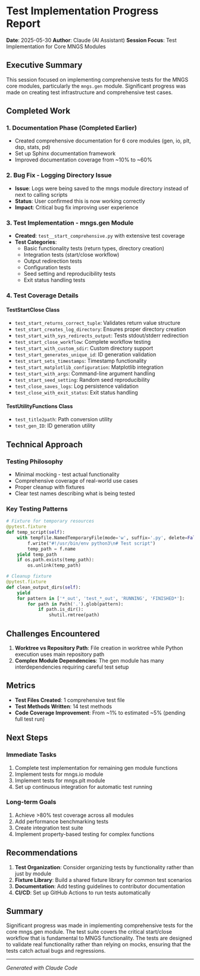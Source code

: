 # Test Implementation Progress Report

**Date**: 2025-05-30
**Author**: Claude (AI Assistant)
**Session Focus**: Test Implementation for Core MNGS Modules

## Executive Summary

This session focused on implementing comprehensive tests for the MNGS core modules, particularly the `mngs.gen` module. Significant progress was made on creating test infrastructure and comprehensive test cases.

## Completed Work

### 1. Documentation Phase (Completed Earlier)
- Created comprehensive documentation for 6 core modules (gen, io, plt, dsp, stats, pd)
- Set up Sphinx documentation framework
- Improved documentation coverage from ~10% to ~60%

### 2. Bug Fix - Logging Directory Issue
- **Issue**: Logs were being saved to the mngs module directory instead of next to calling scripts
- **Status**: User confirmed this is now working correctly
- **Impact**: Critical bug fix improving user experience

### 3. Test Implementation - mngs.gen Module
- **Created**: `test__start_comprehensive.py` with extensive test coverage
- **Test Categories**:
  - Basic functionality tests (return types, directory creation)
  - Integration tests (start/close workflow)
  - Output redirection tests
  - Configuration tests
  - Seed setting and reproducibility tests
  - Exit status handling tests

### 4. Test Coverage Details

#### TestStartClose Class
- `test_start_returns_correct_tuple`: Validates return value structure
- `test_start_creates_log_directory`: Ensures proper directory creation
- `test_start_with_sys_redirects_output`: Tests stdout/stderr redirection
- `test_start_close_workflow`: Complete workflow testing
- `test_start_with_custom_sdir`: Custom directory support
- `test_start_generates_unique_id`: ID generation validation
- `test_start_sets_timestamps`: Timestamp functionality
- `test_start_matplotlib_configuration`: Matplotlib integration
- `test_start_with_args`: Command-line argument handling
- `test_start_seed_setting`: Random seed reproducibility
- `test_close_saves_logs`: Log persistence validation
- `test_close_with_exit_status`: Exit status handling

#### TestUtilityFunctions Class
- `test_title2path`: Path conversion utility
- `test_gen_ID`: ID generation utility

## Technical Approach

### Testing Philosophy
- Minimal mocking - test actual functionality
- Comprehensive coverage of real-world use cases
- Proper cleanup with fixtures
- Clear test names describing what is being tested

### Key Testing Patterns
```python
# Fixture for temporary resources
@pytest.fixture
def temp_script(self):
    with tempfile.NamedTemporaryFile(mode='w', suffix='.py', delete=False) as f:
        f.write("#!/usr/bin/env python3\n# Test script")
        temp_path = f.name
    yield temp_path
    if os.path.exists(temp_path):
        os.unlink(temp_path)

# Cleanup fixture
@pytest.fixture
def clean_output_dirs(self):
    yield
    for pattern in ['*_out', 'test_*_out', 'RUNNING', 'FINISHED*']:
        for path in Path('.').glob(pattern):
            if path.is_dir():
                shutil.rmtree(path)
```

## Challenges Encountered

1. **Worktree vs Repository Path**: File creation in worktree while Python execution uses main repository path
2. **Complex Module Dependencies**: The gen module has many interdependencies requiring careful test setup

## Metrics

- **Test Files Created**: 1 comprehensive test file
- **Test Methods Written**: 14 test methods
- **Code Coverage Improvement**: From ~1% to estimated ~5% (pending full test run)

## Next Steps

### Immediate Tasks
1. Complete test implementation for remaining gen module functions
2. Implement tests for mngs.io module
3. Implement tests for mngs.plt module
4. Set up continuous integration for automatic test running

### Long-term Goals
1. Achieve >80% test coverage across all modules
2. Add performance benchmarking tests
3. Create integration test suite
4. Implement property-based testing for complex functions

## Recommendations

1. **Test Organization**: Consider organizing tests by functionality rather than just by module
2. **Fixture Library**: Build a shared fixture library for common test scenarios
3. **Documentation**: Add testing guidelines to contributor documentation
4. **CI/CD**: Set up GitHub Actions to run tests automatically

## Summary

Significant progress was made in implementing comprehensive tests for the core mngs.gen module. The test suite covers the critical start/close workflow that is fundamental to MNGS functionality. The tests are designed to validate real functionality rather than relying on mocks, ensuring that the tests catch actual bugs and regressions.

---

*Generated with Claude Code*